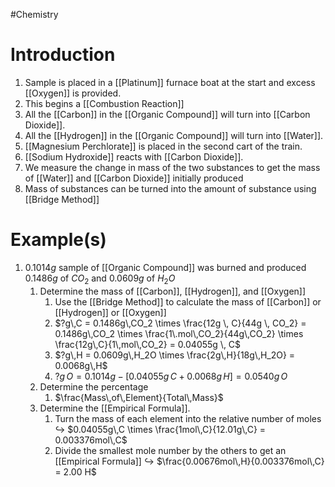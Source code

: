 #Chemistry 
# Introduction
1. Sample is placed in a [[Platinum]] furnace boat at the start and excess [[Oxygen]] is provided. 
2. This begins a [[Combustion Reaction]]
3. All the [[Carbon]] in the [[Organic Compound]] will turn into [[Carbon Dioxide]].
4. All the [[Hydrogen]] in the [[Organic Compound]] will turn into [[Water]].
5. [[Magnesium Perchlorate]] is placed in the second cart of the train.
6. [[Sodium Hydroxide]] reacts with [[Carbon Dioxide]].
7. We measure the change in mass of the two substances to get the mass of [[Water]] and [[Carbon Dioxide]] initially produced
8. Mass of substances can be turned into the amount of substance using [[Bridge Method]]
# Example(s)
1. $0.1014g$ sample of [[Organic Compound]] was burned and produced $0.1486g$ of $CO_2$ and $0.0609g$ of $H_2O$
	1. Determine the mass of [[Carbon]], [[Hydrogen]], and [[Oxygen]]
		1. Use the [[Bridge Method]] to calculate the mass of [[Carbon]] or [[Hydrogen]] or [[Oxygen]]
		2. $?g\,C = 0.1486g\,CO_2 \times \frac{12g \, C}{44g \, CO_2} = 0.1486g\,CO_2 \times \frac{1\.mol\,CO_2}{44g\,CO_2} \times \frac{12g\,C}{1\,mol\,CO_2} = 0.04055g \, C$
		3. $?g\,H = 0.0609g\,H_2O \times \frac{2g\,H}{18g\,H_2O} = 0.0068g\,H$
		4. $?g\,O = 0.1014g - [0.04055g\,C + 0.0068g\,H] = 0.0540g\,O$
	2. Determine the percentage
		1. $\frac{Mass\,of\,Element}{Total\,Mass}$
	3. Determine the [[Empirical Formula]].
		1. Turn the mass of each element into the relative number of moles $\hookrightarrow$ $0.04055g\,C \times \frac{1mol\,C}{12.01g\,C} = 0.003376mol\,C$
		2. Divide the smallest mole number by the others to get an [[Empirical Formula]] $\hookrightarrow$ $\frac{0.00676mol\,H}{0.003376mol\,C} = 2.00 H$